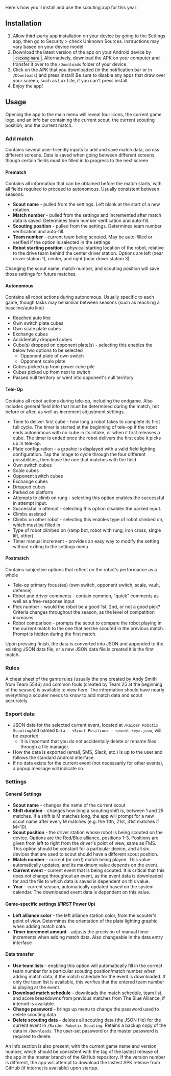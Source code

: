 <script src="../../js/github.js"></script>

Here's how you'll install and use the scouting app for this year:

## Installation

1. Allow third-party app installation on your device by going to the Settings app, then go to Security > check Unknown Sources. Instructions may vary based on your device model
2. Download the latest version of the app on your Android device by <button onclick="callGitHubAPI()">clicking here</button>. Alternatively, download the APK on your computer and transfer it over to the `/Downloads` folder of your device.
3. Click on the APK that you downloaded (in the notification bar or in `/Downloads`) and press install! Be sure to disable any apps that draw over your screen, such as Lux Lite, if you can't press install.
4. Enjoy the app!

## Usage

Opening the app to the main menu will reveal four icons, the current game logo, and an info bar containing the current scout, the current scouting position, and the current match.

### Add match

Contains several user-friendly inputs to add and save match data, across different screens. Data is saved when going between different screens, though certain fields must be filled in to progress to the next screen.

#### Prematch

Contains all information that can be obtained before the match starts, with all fields required to proceed to autonomous. Usually consistent between seasons.

* **Scout name** - pulled from the settings. Left blank at the start of a new rotation.
* **Match number** - pulled from the settings and incremented after match data is saved. Determines team number verification and auto-fill.
* **Scouting position** - pulled from the settings. Determines team number verification and auto-fill.
* **Team number** - current team being scouted. May be auto-filled or verified if the option is selected in the settings
* **Robot starting position** - physical starting location of the robot, relative to the drive team behind the center driver station. Options are left (near driver station 1), center, and right (near driver station 3).

Changing the scout name, match number, and scouting position will save those settings for future matches.

#### Autonomous

Contains all robot actions during autonomous. Usually specific to each game, though tasks may be similar between seasons (such as reaching a baseline/auto line)

* Reached auto line
* Own switch plate cubes
* Own scale plate cubes
* Exchange cubes
* Accidentally dropped cubes
* Cube(s) dropped on opponent plate(s) - selecting this enables the below two options to be selected
  * Opponent plate of own switch
  * Opponent scale plate
* Cubes picked up from power cube pile
* Cubes picked up from next to switch
* Passed null territory or went into opponent's null territory

#### Tele-Op

Contains all robot actions during tele-op, including the endgame. Also includes general field info that must be determined during the match, not before or after, as well as increment adjustment settings.

* Time to deliver first cube - how long a robot takes to complete its first full cycle. The timer is started at the beginning of tele-op if the robot ends autonomous with no cube in its intake, or when it first releases a cube. The timer is ended once the robot delivers the first cube it picks up in tele-op.
* Plate configuration - a grpahic is displayed with a valid field lighting configuration. Tap the image to cycle through the four different possibilities, then leave the one that matches with the field
* Own switch cubes
* Scale cubes
* Opponent switch cubes
* Exchange cubes
* Dropped cubes
* Parked on platform
* Attempts to climb on rung - selecting this option enables the successful in attempt input.
* Successful in attempt - selecting this option disables the parked input.
* Climbs assisted
* Climbs on other robot - selecting this enables type of robot climbed on, which must be filled in
* Type of robot climbed on (ramp bot, robot with rung, iron cross, single lift, other)
* Timer manual increment - provides an easy way to modify the setting without exiting to the settings menu

#### Postmatch

Contains subjective options that reflect on the robot's performance as a whole

* Tele-op primary focus(es) (own switch, opponent switch, scale, vault, defense)
* Robot and driver comments - contain common, "quick" comments as well as a free-response input
* Pick number - would the robot be a good 1st, 2nd, or not a good pick? Criteria changes throughout the season, as the level of competition increases.
* Robot comparison - prompts the scout to compare the robot playing in the current match to the one that he/she scouted in the previous match. Prompt is hidden during the first match.

Upon pressing finish, the data is converted into JSON and appended to the existing JSON data file, or a new JSON data file is created it is the first match.


### Rules

A cheat sheet of the game rules (usually the one created by Andy Smith from Team 5546) and common fouls (created by Team 25 at the beginning of the season) is available to view here. The information should have nearly everything a scouter needs to know to add match data and scout accurately.

### Export data

* JSON data for the selected current event, located at `/Raider Robotix Scouting`and named `Data - <Scout Position> - <event key>.json`, will be exported
  * It is important that you do not accidentally delete or rename files through a file manager.
* How the data is exported (email, SMS, Slack, etc.) is up to the user and follows the standard Android interface.
* If no data exists for the current event (not necessarily for other events), a popup message will indicate so.

### Settings

#### General Settings

* **Scout name** - changes the name of the current scout 
* **Shift duration** - changes how long a scouting shift is, between 1 and 25 matches. If a shift is M matches long, the app will prompt for a new scout name after every M matches (e.g. the 11th, 21st, 31st matches if M=10).
* **Scout position** - the driver station whose robot is being scouted on the device. Options are the Red/Blue alliance, positions 1-3. Positions are given from left to right from the driver's point of view, same as FMS. This option should be constant for a particular device, and all six devices that are used to scout should have a different scout position.
* **Match number** - current (or next) match being played. This value automatically updates, and its maximum value depends on the event.
* **Current event** - current event that is being scouted. It is critical that this does not change throughout an event, as the event data is downloaded for and the file to which data is saved is dependent on this value.
* **Year** - current season, automatically updated based on the system calendar. The downloaded event data is dependent on this value.

#### Game-specific settings (*FIRST* Power Up)

* **Left alliance color** - the left alliance station color, from the scouter's point of view. Determines the orientation of the plate lighting graphic when adding match data.
* **Timer increment amount** - adjusts the precision of manual timer increments when adding match data. Also changeable in the data entry interface

#### Data transfer

* **Use team lists** - enabling this option will automatically fill in the correct team number for a particular scouting position/match number when adding match data, if the match schedule for the event is downloaded. If only the team list is available, this verifies that the entered team number is playing at the event.
* **Download match schedule** - downloads the match schedule, team list, and score breakdowns from previous matches from The Blue Alliance, if internet is available.
* **Change password** - brings up menu to change the password used to delete scouting data
* **Delete scouting data** - deletes all scouting data (the JSON file) for the current event in `/Raider Robotix Scouting`. Retains a backup copy of the data in `/Downloads`. The user-set password or the master password is required to delete.

An info section is also present, with the current game name and version number, which should be consistent with the tag of the lastest release of the app in the master branch of the GitHub repository. If the version number is different, the app will attempt to download the lastest APK release from GitHub (if internet is available) upon startup.

